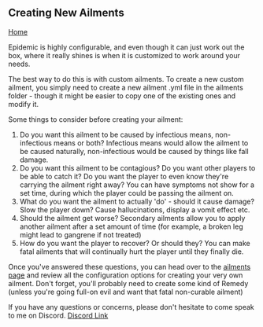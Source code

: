## Creating New Ailments

[Home](https://torpkev.github.io/epidemic_docs)

Epidemic is highly configurable, and even though it can just work out the box, where it really shines is when it is customized to work around your needs.

The best way to do this is with custom ailments.  To create a new custom ailment, you simply need to create a new ailment .yml file in the ailments folder - though it might be easier to copy one of the existing ones and modify it.

Some things to consider before creating your ailment:

1) Do you want this ailment to be caused by infectious means, non-infectious means or both?  Infectious means would allow the ailment to be caused naturally, non-infectious would be caused by things like fall damage.
2) Do you want this ailment to be contagious?  Do you want other players to be able to catch it?  Do you want the player to even know they're carrying the ailment right away?  You can have symptoms not show for a set time, during which the player could be passing the ailment on.
3) What do you want the ailment to actually 'do' - should it cause damage?  Slow the player down? Cause hallucinations, display a vomit effect etc.
4) Should the ailment get worse?  Secondary ailments allow you to apply another ailment after a set amount of time (for example, a broken leg might lead to gangrene if not treated)
5) How do you want the player to recover?  Or should they?  You can make fatal ailments that will continually hurt the player until they finally die.

Once you've answered these questions, you can head over to the [ailments page](https://torpkev.github.io/epidemic_docs/ailments) and review all the configuration options for creating your very own ailment.  Don't forget, you'll probably need to create some kind of Remedy (unless you're going full-on evil and want that fatal non-curable ailment)

If you have any questions or concerns, please don't hesitate to come speak to me on Discord.  [Discord Link](https://discord.gg/7a47xSX)
